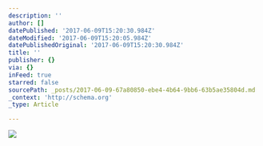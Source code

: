 ```yaml
---
description: ''
author: []
datePublished: '2017-06-09T15:20:30.984Z'
dateModified: '2017-06-09T15:20:05.984Z'
datePublishedOriginal: '2017-06-09T15:20:30.984Z'
title: ''
publisher: {}
via: {}
inFeed: true
starred: false
sourcePath: _posts/2017-06-09-67a80850-ebe4-4b64-9bb6-63b5ae35804d.md
_context: 'http://schema.org'
_type: Article

---
```

![](https://the-grid-user-content.s3-us-west-2.amazonaws.com/a6d7d6c1-c888-4bb9-8ae9-d53a52facd51.jpg)